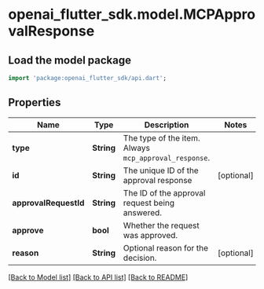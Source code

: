 # openai_flutter_sdk.model.MCPApprovalResponse

## Load the model package
```dart
import 'package:openai_flutter_sdk/api.dart';
```

## Properties
Name | Type | Description | Notes
------------ | ------------- | ------------- | -------------
**type** | **String** | The type of the item. Always `mcp_approval_response`.  | 
**id** | **String** | The unique ID of the approval response  | [optional] 
**approvalRequestId** | **String** | The ID of the approval request being answered.  | 
**approve** | **bool** | Whether the request was approved.  | 
**reason** | **String** | Optional reason for the decision.  | [optional] 

[[Back to Model list]](../README.md#documentation-for-models) [[Back to API list]](../README.md#documentation-for-api-endpoints) [[Back to README]](../README.md)


